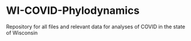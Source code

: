 # WI-COVID-Phylodynamics
Repository for all files and relevant data for analyses of COVID in the state of Wisconsin 
